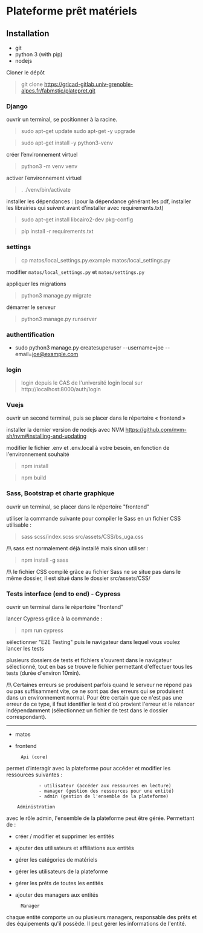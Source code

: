 # Plateforme prêt matériels

## Installation

- git
- python 3 (with pip)
- nodejs


Cloner le dépôt
> git clone https://gricad-gitlab.univ-grenoble-alpes.fr/fabmstic/platepret.git

### Django
ouvrir un terminal,
se positionner à la racine. 

> sudo apt-get update
> sudo apt-get -y upgrade

> sudo apt-get install -y python3-venv

créer l’environnement virtuel

> python3 -m venv venv

activer l’environnement virtuel
> . ./venv/bin/activate

installer les dépendances :
(pour la dépendance générant les pdf, installer les librairies qui suivent avant d'installer avec requirements.txt)
> sudo apt-get install libcairo2-dev pkg-config

> pip install -r requirements.txt

### settings

> cp matos/local_settings.py.example matos/local_settings.py

modifier `matos/local_settings.py` et `matos/settings.py`

appliquer les migrations

> python3 manage.py migrate

démarrer le serveur

> python3 manage.py runserver

### authentification


- sudo python3 manage.py createsuperuser --username=joe --email=joe@example.com
 
### login

> login depuis le CAS de l'université
> login local sur http://localhost:8000/auth/login

### Vuejs

ouvrir un second terminal, puis se placer dans le répertoire « frontend »

installer la dernier version de nodejs avec NVM https://github.com/nvm-sh/nvm#installing-and-updating

modifier le fichier .env et .env.local à votre besoin, en fonction de l'environnement souhaité

> npm install

> npm build

### Sass, Bootstrap et charte graphique

ouvrir un terminal, se placer dans le répertoire "frontend"

utiliser la commande suivante pour compiler le Sass en un fichier CSS utilisable :

> sass scss/index.scss src/assets/CSS/bs_uga.css

/!\ sass est normalement déjà installé mais sinon utiliser :
> npm install -g sass

/!\ le fichier CSS compilé grâce au fichier Sass ne se situe pas dans le même dossier,
   il est situé dans le dossier src/assets/CSS/

### Tests interface (end to end) - Cypress

ouvrir un terminal dans le répertoire "frontend"

lancer Cypress grâce à la commande :
> npm run cypress

sélectionner "E2E Testing" puis le navigateur dans lequel vous voulez lancer les tests

plusieurs dossiers de tests et fichiers s'ouvrent dans le navigateur sélectionné, tout en bas se trouve
le fichier permettant d'effectuer tous les tests (durée d'environ 10min).

/!\ Certaines erreurs se produisent parfois quand le serveur ne répond pas ou pas suffisamment vite,
ce ne sont pas des erreurs qui se produisent dans un environnement normal.
Pour être certain que ce n'est pas une erreur de ce type, il faut identifier le test d'où provient
l'erreur et le relancer indépendamment (sélectionnez un fichier de test dans le dossier correspondant).

_____

- matos
- frontend

		Api (core)
      
permet d’interagir avec la plateforme pour accéder et modifier les ressources suivantes :

				- utilisateur (accéder aux ressources en lecture)
				- manager (gestion des ressources pour une entité)
				- admin (gestion de l'ensemble de la plateforme)

		Administration

avec le rôle admin, l'ensemble de la plateforme peut être gérée.
Permettant de :
- créer / modifier et supprimer les entités
- ajouter des utilisateurs et affiliations aux entités
- gérer les catégories de matériels
- gérer les utilisateurs de la plateforme
- gérer les prêts de toutes les entités
- ajouter des managers aux entités

		Manager

chaque entité comporte un ou plusieurs managers, responsable des prêts et des équipements qu'il possède. Il peut gérer les informations de l'entité. 
